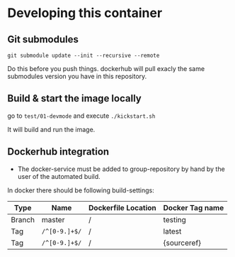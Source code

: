 # Developing this container

## Git submodules

```
git submodule update --init --recursive --remote
```

Do this before you push things. dockerhub will pull exacly the same
submodules version you have in this repository.


## Build & start the image locally

go to `test/01-devmode` and execute `./kickstart.sh`

It will build and run the image.


## Dockerhub integration

- The docker-service must be added to group-repository by hand
  by the user of the automated build.
  
In docker there should be following build-settings:

| Type | Name | Dockerfile Location | Docker Tag name |
|--------|---------------|---------------------|-----------------|
| Branch | master        | /                   | testing         |
| Tag    | `/^[0-9.]+$/` | /                   | latest          |
| Tag    | `/^[0-9.]+$/` | /                   | {sourceref}     |